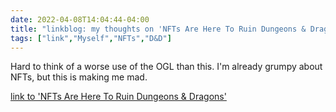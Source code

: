 ```yaml
---
date: 2022-04-08T14:04:44-04:00
title: "linkblog: my thoughts on 'NFTs Are Here To Ruin Dungeons & Dragons'"
tags: ["link","Myself","NFTs","D&D"]
---
```

Hard to think of a worse use of the OGL than this. I'm already grumpy about NFTs, but this is making me mad.
 
[link to 'NFTs Are Here To Ruin Dungeons & Dragons'](https://gizmodo.com/dungeons-dragons-nft-gripnr-blockchain-dnd-ttrpg-1848686984)
